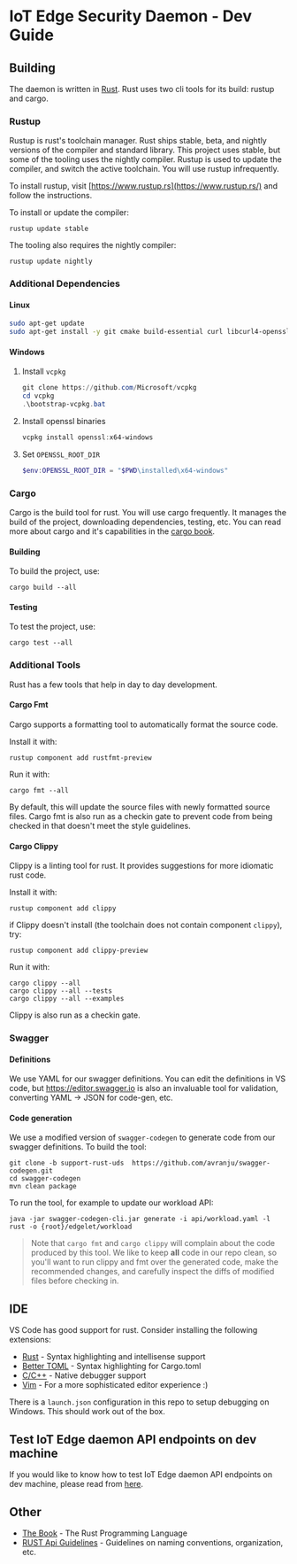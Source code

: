 # IoT Edge Security Daemon - Dev Guide

## Building
The daemon is written in [Rust](https://www.rust-lang.org/en-US/). Rust uses two cli tools for its build: rustup and cargo.

### Rustup
Rustup is rust's toolchain manager. Rust ships stable, beta, and nightly versions of the compiler and standard library.
This project uses stable, but some of the tooling uses the nightly compiler. Rustup is used to update the compiler, and
switch the active toolchain. You will use rustup infrequently.

To install rustup, visit [https://www.rustup.rs](https://www.rustup.rs/) and follow the instructions.

To install or update the compiler:
```
rustup update stable
```

The tooling also requires the nightly compiler:
```
rustup update nightly
```

### Additional Dependencies

#### Linux

```bash
sudo apt-get update
sudo apt-get install -y git cmake build-essential curl libcurl4-openssl-dev libssl-dev uuid-dev pkg-config
```

#### Windows

1. Install `vcpkg`

	```powershell
	git clone https://github.com/Microsoft/vcpkg
	cd vcpkg
	.\bootstrap-vcpkg.bat
	```

1. Install openssl binaries

	```powershell
	vcpkg install openssl:x64-windows
	```

1. Set `OPENSSL_ROOT_DIR`

	```powershell
	$env:OPENSSL_ROOT_DIR = "$PWD\installed\x64-windows"
	```

### Cargo
Cargo is the build tool for rust. You will use cargo frequently. It manages the build of the project, downloading dependencies,
testing, etc. You can read more about cargo and it's capabilities in the [cargo book](https://doc.rust-lang.org/cargo/).

#### Building
To build the project, use:
```
cargo build --all
```

#### Testing
To test the project, use:
```
cargo test --all
```

### Additional Tools
Rust has a few tools that help in day to day development.

#### Cargo Fmt
Cargo supports a formatting tool to automatically format the source code.

Install it with:
```
rustup component add rustfmt-preview
```

Run it with:
```
cargo fmt --all
```

By default, this will update the source files with newly formatted source files. Cargo fmt is also run as a checkin
gate to prevent code from being checked in that doesn't meet the style guidelines.

#### Cargo Clippy
Clippy is a linting tool for rust. It provides suggestions for more idiomatic rust code.

Install it with:
```
rustup component add clippy
```
if Clippy doesn't install (the toolchain does not contain component `clippy`), try:
```
rustup component add clippy-preview
```


Run it with:
```
cargo clippy --all
cargo clippy --all --tests
cargo clippy --all --examples
```

Clippy is also run as a checkin gate.

### Swagger

#### Definitions

We use YAML for our swagger definitions. You can edit the definitions in VS code, but https://editor.swagger.io is also an invaluable tool for validation, converting YAML -> JSON for code-gen, etc.

#### Code generation

We use a modified version of `swagger-codegen` to generate code from our swagger definitions. To build the tool:

```
git clone -b support-rust-uds  https://github.com/avranju/swagger-codegen.git
cd swagger-codegen
mvn clean package
```

To run the tool, for example to update our workload API:

```
java -jar swagger-codegen-cli.jar generate -i api/workload.yaml -l rust -o {root}/edgelet/workload
```

> Note that `cargo fmt` and `cargo clippy` will complain about the code produced by this tool. We like to keep **all** code in our repo clean, so you'll want to run clippy and fmt over the generated code, make the recommended changes, and carefully inspect the diffs of modified files before checking in.

## IDE
VS Code has good support for rust. Consider installing the following extensions:

* [Rust](https://marketplace.visualstudio.com/items?itemName=rust-lang.rust) - Syntax highlighting and intellisense support
* [Better TOML](https://marketplace.visualstudio.com/items?itemName=bungcip.better-toml) - Syntax highlighting for Cargo.toml
* [C/C++](https://marketplace.visualstudio.com/items?itemName=ms-vscode.cpptools) - Native debugger support
* [Vim](https://marketplace.visualstudio.com/items?itemName=vscodevim.vim) - For a more sophisticated editor experience :)

There is a `launch.json` configuration in this repo to setup debugging on Windows. This should work out of the box.

## Test IoT Edge daemon API endpoints on dev machine
If you would like to know how to test IoT Edge daemon API endpoints on dev machine, please read from [here](testiotedgedapi.md).

## Other

* [The Book](https://doc.rust-lang.org/book/second-edition/index.html) - The Rust Programming Language
* [RUST Api Guidelines](https://rust-lang-nursery.github.io/api-guidelines/) - Guidelines on naming conventions, organization, etc.
